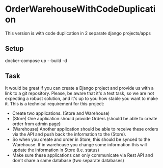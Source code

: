# OrderWarehouseWithCodeDuplication
This version is with code duplication in 2 separate django projects/apps    
## Setup
docker-compose up --build -d
## Task
It would be great if you can create a Django project and provide us with a link to a git repository.
Please, be aware that it's a test task, so we are not expecting a robust solution, and it's up to you how stable you want to make it.
This is a technical requirement for this project:
* Create two applications. (Store and Warehouse)
* (Store) One application should provide Orders (should be able to create order from admin page)
* (Warehouse) Another application should be able to receive these orders via the API and push back the information to the (Store).
* So when you create and order in Store, this should be synced to the Warehouse. If in warehouse you change some information this will update the information in Store (i.e. status)
* Make sure these applications can only communicate via Rest API and don't share a same database (two separate databases)
